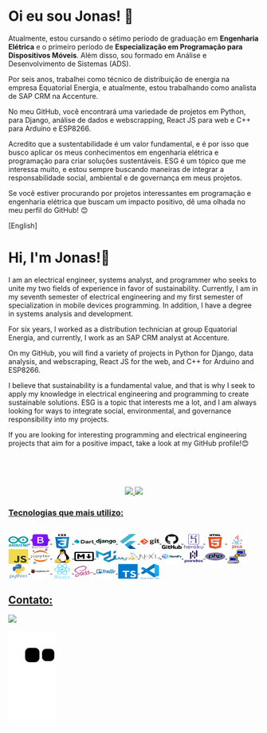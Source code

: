 # Oi eu sou Jonas! 👋

Atualmente, estou cursando o sétimo período de graduação em **Engenharia Elétrica** e o primeiro período de **Especialização em Programação para Dispositivos Móveis**. Além disso, sou formado em Análise e Desenvolvimento de Sistemas (ADS).

Por seis anos, trabalhei como técnico de distribuição de energia na empresa Equatorial Energia, e atualmente, estou trabalhando como analista de SAP CRM na Accenture.

No meu GitHub, você encontrará uma variedade de projetos em Python, para Django, análise de dados e webscrapping, React JS para web e C++ para Arduíno e ESP8266.

Acredito que a sustentabilidade é um valor fundamental, e é por isso que busco aplicar os meus conhecimentos em engenharia elétrica e programação para criar soluções sustentáveis. ESG é um tópico que me interessa muito, e estou sempre buscando maneiras de integrar a responsabilidade social, ambiental e de governança em meus projetos.

Se você estiver procurando por projetos interessantes em programação e engenharia elétrica que buscam um impacto positivo, dê uma olhada no meu perfil do GitHub! 😊

[English]
# Hi, I'm Jonas!👋

I am an electrical engineer, systems analyst, and programmer who seeks to unite my two fields of experience in favor of sustainability. Currently, I am in my seventh semester of electrical engineering and my first semester of specialization in mobile devices programming. In addition, I have a degree in systems analysis and development.

For six years, I worked as a distribution technician at group Equatorial Energia, and currently, I work as an SAP CRM analyst at Accenture.

On my GitHub, you will find a variety of projects in Python for Django, data analysis, and webscraping, React JS for the web, and C++ for Arduino and ESP8266.

I believe that sustainability is a fundamental value, and that is why I seek to apply my knowledge in electrical engineering and programming to create sustainable solutions. ESG is a topic that interests me a lot, and I am always looking for ways to integrate social, environmental, and governance responsibility into my projects.

If you are looking for interesting programming and electrical engineering projects that aim for a positive impact, take a look at my GitHub profile!😊

<br><br><br>
<div align="center">
  <a href="https://github.com/jonkstro">
  <img height="180em" src="https://github-readme-stats.vercel.app/api?username=jonkstro&show_icons=true&theme=dracula&include_all_commits=true&count_private=true"/>
  <img height="180em" src="https://github-readme-stats.vercel.app/api/top-langs/?username=jonkstro&layout=compact&langs_count=10&theme=dracula"/>
</div>
 
 ### Tecnologias que mais utilizo:

 <div style="display: inline_block"><br>
  <img align="center" alt="Jonas-Js" height="30" width="40" src="https://github.com/devicons/devicon/blob/master/icons/arduino/arduino-original-wordmark.svg">
  <img align="center" alt="Jonas-Js" height="30" width="40" src="https://github.com/devicons/devicon/blob/master/icons/bootstrap/bootstrap-original-wordmark.svg">
  <img align="center" alt="Jonas-Js" height="30" width="40" src="https://github.com/devicons/devicon/blob/master/icons/css3/css3-original-wordmark.svg">
  <img align="center" alt="Jonas-Js" height="30" width="40" src="https://github.com/devicons/devicon/blob/master/icons/dart/dart-original-wordmark.svg">
  <img align="center" alt="Jonas-Js" height="30" width="40" src="https://github.com/devicons/devicon/blob/master/icons/django/django-plain-wordmark.svg">
  <img align="center" alt="Jonas-Js" height="30" width="40" src="https://github.com/devicons/devicon/blob/master/icons/flutter/flutter-original.svg">
  <img align="center" alt="Jonas-Js" height="30" width="40" src="https://github.com/devicons/devicon/blob/master/icons/git/git-original-wordmark.svg">
  <img align="center" alt="Jonas-Js" height="30" width="40" src="https://github.com/devicons/devicon/blob/master/icons/github/github-original-wordmark.svg">
  <img align="center" alt="Jonas-Js" height="30" width="40" src="https://github.com/devicons/devicon/blob/master/icons/heroku/heroku-original-wordmark.svg">
  <img align="center" alt="Jonas-Js" height="30" width="40" src="https://github.com/devicons/devicon/blob/master/icons/html5/html5-original-wordmark.svg">
  <img align="center" alt="Jonas-Js" height="30" width="40" src="https://github.com/devicons/devicon/blob/master/icons/java/java-original-wordmark.svg">
  <img align="center" alt="Jonas-Js" height="30" width="40" src="https://github.com/devicons/devicon/blob/master/icons/javascript/javascript-original.svg">
  <img align="center" alt="Jonas-Js" height="30" width="40" src="https://github.com/devicons/devicon/blob/master/icons/jupyter/jupyter-original-wordmark.svg">
  <img align="center" alt="Jonas-Js" height="30" width="40" src="https://github.com/devicons/devicon/blob/master/icons/linux/linux-original.svg">
  <img align="center" alt="Jonas-Js" height="30" width="40" src="https://github.com/devicons/devicon/blob/master/icons/markdown/markdown-original.svg">
  <img align="center" alt="Jonas-Js" height="30" width="40" src="https://github.com/devicons/devicon/blob/master/icons/materialui/materialui-original.svg">
  <img align="center" alt="Jonas-Js" height="30" width="40" src="https://github.com/devicons/devicon/blob/master/icons/mysql/mysql-original-wordmark.svg">
  <img align="center" alt="Jonas-Js" height="30" width="40" src="https://github.com/devicons/devicon/blob/master/icons/nextjs/nextjs-original-wordmark.svg">
  <img align="center" alt="Jonas-Js" height="30" width="40" src="https://github.com/devicons/devicon/blob/master/icons/numpy/numpy-original-wordmark.svg">
  <img align="center" alt="Jonas-Js" height="30" width="40" src="https://github.com/devicons/devicon/blob/master/icons/pandas/pandas-original-wordmark.svg">
  <img align="center" alt="Jonas-Js" height="30" width="40" src="https://github.com/devicons/devicon/blob/master/icons/php/php-original.svg">
  <img align="center" alt="Jonas-Js" height="30" width="40" src="https://github.com/devicons/devicon/blob/master/icons/putty/putty-original.svg">
  <img align="center" alt="Jonas-Js" height="30" width="40" src="https://github.com/devicons/devicon/blob/master/icons/python/python-original-wordmark.svg">
  <img align="center" alt="Jonas-Js" height="30" width="40" src="https://github.com/devicons/devicon/blob/master/icons/raspberrypi/raspberrypi-original-wordmark.svg">
  <img align="center" alt="Jonas-Js" height="30" width="40" src="https://github.com/devicons/devicon/blob/master/icons/react/react-original-wordmark.svg"> 
  <img align="center" alt="Jonas-Js" height="30" width="40" src="https://github.com/devicons/devicon/blob/master/icons/sass/sass-original.svg">
  <img align="center" alt="Jonas-Js" height="30" width="40" src="https://github.com/devicons/devicon/blob/master/icons/trello/trello-plain-wordmark.svg">
  <img align="center" alt="Jonas-Js" height="30" width="40" src="https://github.com/devicons/devicon/blob/master/icons/typescript/typescript-original.svg">
  <img align="center" alt="Jonas-Js" height="30" width="40" src="https://github.com/devicons/devicon/blob/master/icons/vscode/vscode-original-wordmark.svg">  
  

</div>



## Contato:

<div> 
  <a href="https://www.linkedin.com/in/jonas-castro-713542b4/" target="_blank"><img src="https://img.shields.io/badge/-LinkedIn-%230077B5?style=for-the-badge&logo=linkedin&logoColor=white" target="_blank"></a> 
 
  ![Snake animation](https://github.com/jonkstro/jonkstro/blob/output/github-contribution-grid-snake.svg)
 
</div>








  
<!---
jonkstro/jonkstro is a ✨ special ✨ repository because its `README.md` (this file) appears on your GitHub profile.
You can click the Preview link to take a look at your changes.
--->

